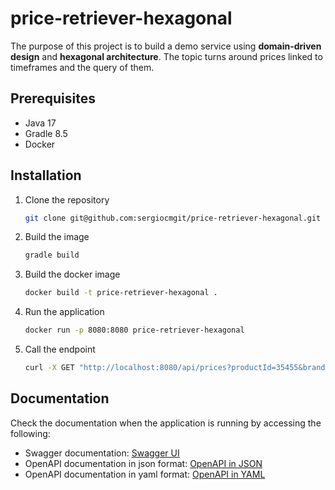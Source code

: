 # price-retriever-hexagonal

The purpose of this project is to build a demo service
using **domain-driven design** and **hexagonal architecture**.
The topic turns around prices linked to timeframes and the query of them.

## Prerequisites

- Java 17
- Gradle 8.5
- Docker

## Installation

1. Clone the repository
   ```sh
   git clone git@github.com:sergiocmgit/price-retriever-hexagonal.git
   ```
2. Build the image
   ```sh
   gradle build
   ```
3. Build the docker image
   ```sh
   docker build -t price-retriever-hexagonal .
   ```
4. Run the application
   ```sh
   docker run -p 8080:8080 price-retriever-hexagonal
   ```
5. Call the endpoint
    ```sh
   curl -X GET "http://localhost:8080/api/prices?productId=35455&brandId=1&appliedAt=2020-06-14T10%3A00%3A00Z"
   ```

## Documentation

Check the documentation when the application is running by accessing the following:

- Swagger documentation: [Swagger UI](http://localhost:8080/swagger-ui/index.html#/)
- OpenAPI documentation in json format: [OpenAPI in JSON](http://localhost:8080/v3/api-docs)
- OpenAPI documentation in yaml format: [OpenAPI in YAML](http://localhost:8080/v3/api-docs.yaml)
